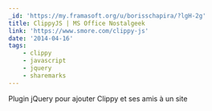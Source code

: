 ```yaml
---
_id: 'https://my.framasoft.org/u/borisschapira/?lgH-2g'
title: ClippyJS | MS Office Nostalgeek
link: 'https://www.smore.com/clippy-js'
date: '2014-04-16'
tags:
    - clippy
    - javascript
    - jquery
    - sharemarks
---
```


<div class="markdown"><p>Plugin jQuery pour ajouter Clippy et ses amis à un site
</p></div>
